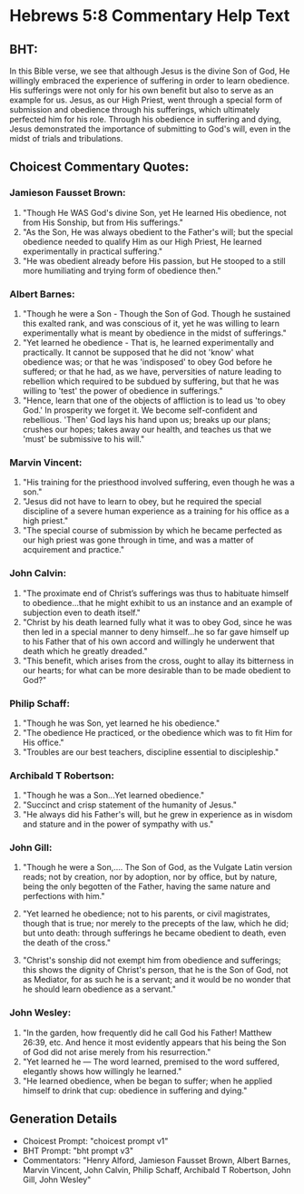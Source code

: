 # Hebrews 5:8 Commentary Help Text

## BHT:
In this Bible verse, we see that although Jesus is the divine Son of God, He willingly embraced the experience of suffering in order to learn obedience. His sufferings were not only for his own benefit but also to serve as an example for us. Jesus, as our High Priest, went through a special form of submission and obedience through his sufferings, which ultimately perfected him for his role. Through his obedience in suffering and dying, Jesus demonstrated the importance of submitting to God's will, even in the midst of trials and tribulations.

## Choicest Commentary Quotes:
### Jamieson Fausset Brown:
1. "Though He WAS God's divine Son, yet He learned His obedience, not from His Sonship, but from His sufferings."
2. "As the Son, He was always obedient to the Father's will; but the special obedience needed to qualify Him as our High Priest, He learned experimentally in practical suffering."
3. "He was obedient already before His passion, but He stooped to a still more humiliating and trying form of obedience then."

### Albert Barnes:
1. "Though he were a Son - Though the Son of God. Though he sustained this exalted rank, and was conscious of it, yet he was willing to learn experimentally what is meant by obedience in the midst of sufferings."
2. "Yet learned he obedience - That is, he learned experimentally and practically. It cannot be supposed that he did not 'know' what obedience was; or that he was 'indisposed' to obey God before he suffered; or that he had, as we have, perversities of nature leading to rebellion which required to be subdued by suffering, but that he was willing to 'test' the power of obedience in sufferings."
3. "Hence, learn that one of the objects of affliction is to lead us 'to obey God.' In prosperity we forget it. We become self-confident and rebellious. 'Then' God lays his hand upon us; breaks up our plans; crushes our hopes; takes away our health, and teaches us that we 'must' be submissive to his will."

### Marvin Vincent:
1. "His training for the priesthood involved suffering, even though he was a son."
2. "Jesus did not have to learn to obey, but he required the special discipline of a severe human experience as a training for his office as a high priest."
3. "The special course of submission by which he became perfected as our high priest was gone through in time, and was a matter of acquirement and practice."

### John Calvin:
1. "The proximate end of Christ’s sufferings was thus to habituate himself to obedience...that he might exhibit to us an instance and an example of subjection even to death itself."
2. "Christ by his death learned fully what it was to obey God, since he was then led in a special manner to deny himself...he so far gave himself up to his Father that of his own accord and willingly he underwent that death which he greatly dreaded."
3. "This benefit, which arises from the cross, ought to allay its bitterness in our hearts; for what can be more desirable than to be made obedient to God?"

### Philip Schaff:
1. "Though he was Son, yet learned he his obedience." 
2. "The obedience He practiced, or the obedience which was to fit Him for His office."
3. "Troubles are our best teachers, discipline essential to discipleship."

### Archibald T Robertson:
1. "Though he was a Son...Yet learned obedience." 
2. "Succinct and crisp statement of the humanity of Jesus."
3. "He always did his Father's will, but he grew in experience as in wisdom and stature and in the power of sympathy with us."

### John Gill:
1. "Though he were a Son,.... The Son of God, as the Vulgate Latin version reads; not by creation, nor by adoption, nor by office, but by nature, being the only begotten of the Father, having the same nature and perfections with him."

2. "Yet learned he obedience; not to his parents, or civil magistrates, though that is true; nor merely to the precepts of the law, which he did; but unto death: through sufferings he became obedient to death, even the death of the cross."

3. "Christ's sonship did not exempt him from obedience and sufferings; this shows the dignity of Christ's person, that he is the Son of God, not as Mediator, for as such he is a servant; and it would be no wonder that he should learn obedience as a servant."

### John Wesley:
1. "In the garden, how frequently did he call God his Father! Matthew 26:39, etc. And hence it most evidently appears that his being the Son of God did not arise merely from his resurrection."
2. "Yet learned he — The word learned, premised to the word suffered, elegantly shows how willingly he learned."
3. "He learned obedience, when be began to suffer; when he applied himself to drink that cup: obedience in suffering and dying."


## Generation Details
- Choicest Prompt: "choicest prompt v1"
- BHT Prompt: "bht prompt v3"
- Commentators: "Henry Alford, Jamieson Fausset Brown, Albert Barnes, Marvin Vincent, John Calvin, Philip Schaff, Archibald T Robertson, John Gill, John Wesley"
